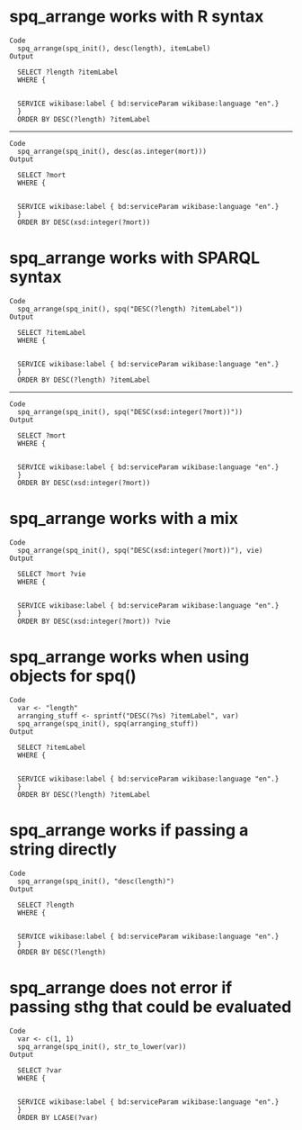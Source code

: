 # spq_arrange works with R syntax

    Code
      spq_arrange(spq_init(), desc(length), itemLabel)
    Output
      
      SELECT ?length ?itemLabel
      WHERE {
      
      
      SERVICE wikibase:label { bd:serviceParam wikibase:language "en".}
      }
      ORDER BY DESC(?length) ?itemLabel

---

    Code
      spq_arrange(spq_init(), desc(as.integer(mort)))
    Output
      
      SELECT ?mort
      WHERE {
      
      
      SERVICE wikibase:label { bd:serviceParam wikibase:language "en".}
      }
      ORDER BY DESC(xsd:integer(?mort))

# spq_arrange works with SPARQL syntax

    Code
      spq_arrange(spq_init(), spq("DESC(?length) ?itemLabel"))
    Output
      
      SELECT ?itemLabel
      WHERE {
      
      
      SERVICE wikibase:label { bd:serviceParam wikibase:language "en".}
      }
      ORDER BY DESC(?length) ?itemLabel

---

    Code
      spq_arrange(spq_init(), spq("DESC(xsd:integer(?mort))"))
    Output
      
      SELECT ?mort
      WHERE {
      
      
      SERVICE wikibase:label { bd:serviceParam wikibase:language "en".}
      }
      ORDER BY DESC(xsd:integer(?mort))

# spq_arrange works with a mix

    Code
      spq_arrange(spq_init(), spq("DESC(xsd:integer(?mort))"), vie)
    Output
      
      SELECT ?mort ?vie
      WHERE {
      
      
      SERVICE wikibase:label { bd:serviceParam wikibase:language "en".}
      }
      ORDER BY DESC(xsd:integer(?mort)) ?vie

# spq_arrange works when using objects for spq()

    Code
      var <- "length"
      arranging_stuff <- sprintf("DESC(?%s) ?itemLabel", var)
      spq_arrange(spq_init(), spq(arranging_stuff))
    Output
      
      SELECT ?itemLabel
      WHERE {
      
      
      SERVICE wikibase:label { bd:serviceParam wikibase:language "en".}
      }
      ORDER BY DESC(?length) ?itemLabel

# spq_arrange works if passing a string directly

    Code
      spq_arrange(spq_init(), "desc(length)")
    Output
      
      SELECT ?length
      WHERE {
      
      
      SERVICE wikibase:label { bd:serviceParam wikibase:language "en".}
      }
      ORDER BY DESC(?length)

# spq_arrange does not error if passing sthg that could be evaluated

    Code
      var <- c(1, 1)
      spq_arrange(spq_init(), str_to_lower(var))
    Output
      
      SELECT ?var
      WHERE {
      
      
      SERVICE wikibase:label { bd:serviceParam wikibase:language "en".}
      }
      ORDER BY LCASE(?var)

